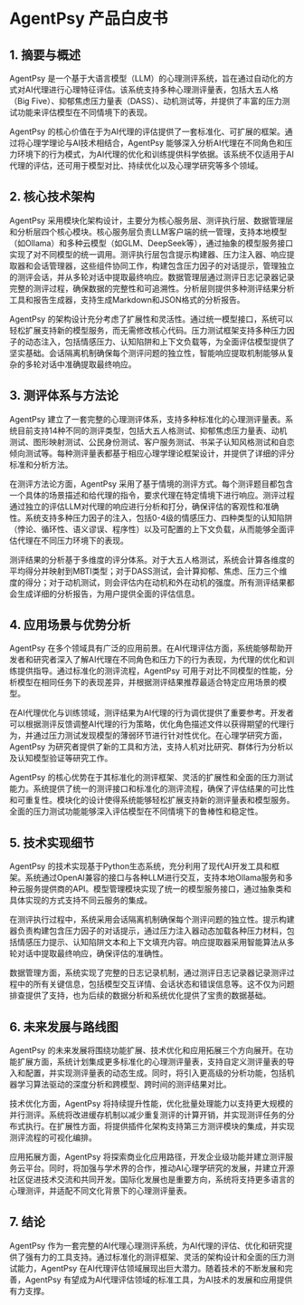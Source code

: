 # AgentPsy 产品白皮书

## 1. 摘要与概述

AgentPsy 是一个基于大语言模型（LLM）的心理测评系统，旨在通过自动化的方式对AI代理进行心理特征评估。该系统支持多种心理测评量表，包括大五人格（Big Five）、抑郁焦虑压力量表（DASS）、动机测试等，并提供了丰富的压力测试功能来评估模型在不同情境下的表现。

AgentPsy 的核心价值在于为AI代理的评估提供了一套标准化、可扩展的框架。通过将心理学理论与AI技术相结合，AgentPsy 能够深入分析AI代理在不同角色和压力环境下的行为模式，为AI代理的优化和训练提供科学依据。该系统不仅适用于AI代理的评估，还可用于模型对比、持续优化以及心理学研究等多个领域。

## 2. 核心技术架构

AgentPsy 采用模块化架构设计，主要分为核心服务层、测评执行层、数据管理层和分析层四个核心模块。核心服务层负责LLM客户端的统一管理，支持本地模型（如Ollama）和多种云模型（如GLM、DeepSeek等），通过抽象的模型服务接口实现了对不同模型的统一调用。测评执行层包含提示构建器、压力注入器、响应提取器和会话管理器，这些组件协同工作，构建包含压力因子的对话提示，管理独立的测评会话，并从多轮对话中提取最终响应。数据管理层通过测评日志记录器记录完整的测评过程，确保数据的完整性和可追溯性。分析层则提供多种测评结果分析工具和报告生成器，支持生成Markdown和JSON格式的分析报告。

AgentPsy 的架构设计充分考虑了扩展性和灵活性。通过统一模型接口，系统可以轻松扩展支持新的模型服务，而无需修改核心代码。压力测试框架支持多种压力因子的动态注入，包括情感压力、认知陷阱和上下文负载等，为全面评估模型提供了坚实基础。会话隔离机制确保每个测评问题的独立性，智能响应提取机制能够从复杂的多轮对话中准确提取最终响应。

## 3. 测评体系与方法论

AgentPsy 建立了一套完整的心理测评体系，支持多种标准化的心理测评量表。系统目前支持14种不同的测评类型，包括大五人格测试、抑郁焦虑压力量表、动机测试、图形映射测试、公民身份测试、客户服务测试、书呆子认知风格测试和自恋倾向测试等。每种测评量表都基于相应心理学理论框架设计，并提供了详细的评分标准和分析方法。

在测评方法论方面，AgentPsy 采用了基于情境的测评方式。每个测评题目都包含一个具体的场景描述和给代理的指令，要求代理在特定情境下进行响应。测评过程通过独立的评估LLM对代理的响应进行分析和打分，确保评估的客观性和准确性。系统支持多种压力因子的注入，包括0-4级的情感压力、四种类型的认知陷阱（悖论、循环性、语义谬误、程序性）以及可配置的上下文负载，从而能够全面评估代理在不同压力环境下的表现。

测评结果的分析基于多维度的评分体系。对于大五人格测试，系统会计算各维度的平均得分并映射到MBTI类型；对于DASS测试，会计算抑郁、焦虑、压力三个维度的得分；对于动机测试，则会评估内在动机和外在动机的强度。所有测评结果都会生成详细的分析报告，为用户提供全面的评估信息。

## 4. 应用场景与优势分析

AgentPsy 在多个领域具有广泛的应用前景。在AI代理评估方面，系统能够帮助开发者和研究者深入了解AI代理在不同角色和压力下的行为表现，为代理的优化和训练提供指导。通过标准化的测评流程，AgentPsy 可用于对比不同模型的性能，分析模型在相同任务下的表现差异，并根据测评结果推荐最适合特定应用场景的模型。

在AI代理优化与训练领域，测评结果为AI代理的行为调优提供了重要参考。开发者可以根据测评反馈调整AI代理的行为策略，优化角色描述文件以获得期望的代理行为，并通过压力测试发现模型的薄弱环节进行针对性优化。在心理学研究方面，AgentPsy 为研究者提供了新的工具和方法，支持人机对比研究、群体行为分析以及认知模型验证等研究工作。

AgentPsy 的核心优势在于其标准化的测评框架、灵活的扩展性和全面的压力测试能力。系统提供了统一的测评接口和标准化的测评流程，确保了评估结果的可比性和可重复性。模块化的设计使得系统能够轻松扩展支持新的测评量表和模型服务。全面的压力测试功能能够深入评估模型在不同情境下的鲁棒性和稳定性。

## 5. 技术实现细节

AgentPsy 的技术实现基于Python生态系统，充分利用了现代AI开发工具和框架。系统通过OpenAI兼容的接口与各种LLM进行交互，支持本地Ollama服务和多种云服务提供商的API。模型管理模块实现了统一的模型服务接口，通过抽象类和具体实现的方式支持不同云服务的集成。

在测评执行过程中，系统采用会话隔离机制确保每个测评问题的独立性。提示构建器负责构建包含压力因子的对话提示，通过压力注入器动态加载各种压力材料，包括情感压力提示、认知陷阱文本和上下文填充内容。响应提取器采用智能算法从多轮对话中提取最终响应，确保评估的准确性。

数据管理方面，系统实现了完整的日志记录机制，通过测评日志记录器记录测评过程中的所有关键信息，包括模型交互详情、会话状态和错误信息等。这不仅为问题排查提供了支持，也为后续的数据分析和系统优化提供了宝贵的数据基础。

## 6. 未来发展与路线图

AgentPsy 的未来发展将围绕功能扩展、技术优化和应用拓展三个方向展开。在功能扩展方面，系统计划集成更多标准化的心理测评量表，支持自定义测评量表的导入和配置，并实现测评量表的动态生成。同时，将引入更高级的分析功能，包括机器学习算法驱动的深度分析和跨模型、跨时间的测评结果对比。

技术优化方面，AgentPsy 将持续提升性能，优化批量处理能力以支持更大规模的并行测评。系统将改进缓存机制以减少重复测评的计算开销，并实现测评任务的分布式执行。在扩展性方面，将提供插件化架构支持第三方测评模块的集成，并实现测评流程的可视化编排。

应用拓展方面，AgentPsy 将探索商业化应用路径，开发企业级功能并建立测评服务云平台。同时，将加强与学术界的合作，推动AI心理学研究的发展，并建立开源社区促进技术交流和共同开发。国际化发展也是重要方向，系统将支持更多语言的心理测评，并适配不同文化背景下的心理测评量表。

## 7. 结论

AgentPsy 作为一套完整的AI代理心理测评系统，为AI代理的评估、优化和研究提供了强有力的工具支持。通过标准化的测评框架、灵活的架构设计和全面的压力测试能力，AgentPsy 在AI代理评估领域展现出巨大潜力。随着技术的不断发展和完善，AgentPsy 有望成为AI代理评估领域的标准工具，为AI技术的发展和应用提供有力支撑。